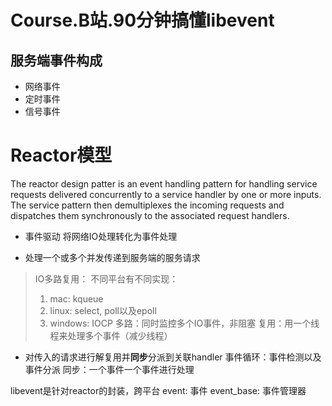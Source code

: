 # Course.B站.90分钟搞懂libevent

## 服务端事件构成
* 网络事件
* 定时事件
* 信号事件

Reactor模型
====
The reactor design patter is an event handling pattern for handling service requests delivered concurrently to a service handler by one or more inputs. The service pattern then demultiplexes the incoming requests and dispatches them synchronously to the associated request handlers.

* 事件驱动
  将网络IO处理转化为事件处理

* 处理一个或多个并发传递到服务端的服务请求
> IO多路复用：
> 不同平台有不同实现：
> 1. mac: kqueue
> 2. linux: select, poll以及epoll
> 3. windows: IOCP
多路：同时监控多个IO事件，非阻塞
复用：用一个线程来处理多个事件（减少线程）

* 对传入的请求进行解复用并**同步**分派到关联handler
  事件循环：事件检测以及事件分派
  同步：一个事件一个事件进行处理

libevent是针对reactor的封装，跨平台
event: 事件
event_base: 事件管理器
